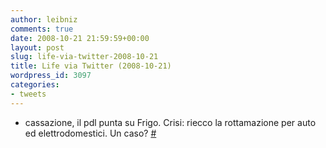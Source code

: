 ```yaml
---
author: leibniz
comments: true
date: 2008-10-21 21:59:59+00:00
layout: post
slug: life-via-twitter-2008-10-21
title: Life via Twitter (2008-10-21)
wordpress_id: 3097
categories:
- tweets
---
```



	
  * cassazione, il pdl punta su Frigo. Crisi: riecco la rottamazione per auto ed elettrodomestici. Un caso? [#](http://twitter.com/leibniz/statuses/968883109)


